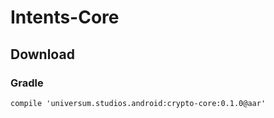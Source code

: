 Intents-Core
===============

## Download ##

### Gradle ###

    compile 'universum.studios.android:crypto-core:0.1.0@aar'
